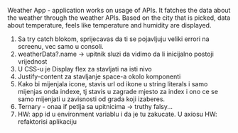 Weather App - application works on usage of APIs. It fatches the data about the weather through the weather APIs. Based on the city that is picked, data about temperature, feels like temperature and humidity are displayed.


1. Sa try catch blokom, sprijecavas da ti se pojavljuju veliki errori na screenu, vec samo u consoli.
2. weatherData?.name -> upitnik sluzi da vidimo da li inicijalno postoji vrijednost 
3. U CSS-u je Display flex za stavljati na isti nivo
4. Justify-content za stavljanje space-a okolo komponenti
5. Kako bi mijenjala icone, stavis url od ikone u string literals i samo mijenjas onda indexe, tj stavis u zagrade mjesto za index i ono ce se samo mijenjati u zavisnosti od grada koji izaberes.
6. Ternary - onaa if petlja sa upitnicima -> truthy falsy...
7. HW: app id u environment variablu i da je tu zakucate. U axiosu
HW: refaktorisi aplikaciju